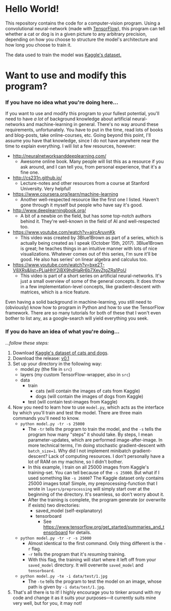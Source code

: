 # Hello World!
This repository contains the code for a computer-vision program. Using a convolutional
neural-network (made with [TensorFlow](https://www.tensorflow.org/)), this program can tell
whether a cat or dog is in a given picture to any arbitrary precision, depending on how you choose
to structure the model's architecture and how long you choose to train it.

The data used to train the model was [Kaggle's dataset.](https://www.kaggle.com/c/dogs-vs-cats-redux-kernels-edition/data)
# Want to use and modify this program?
### If you have no idea what you're doing here...
If you want to use and modify this program to your fullest potential, you'll need to have *a lot*
of background knowledge about artificial neural-networks and machine-learning in general. There's
no way around these requirements, unfortunately. You have to put in the time, read lots of books
and blog-posts, take online-courses, etc. Going beyond this point, I'll assume you have that
knowledge, since I do not have anywhere near the time to explain everything. I will list a few
resources, however:

* http://neuralnetworksanddeeplearning.com/
    * Awesome online book. Many people will list this as a resource if you ask around, and I can
      tell you, from personal experience, that it's a fine one.
* http://cs231n.github.io/
    * Lecture-notes and other resources from a course at Stanford University. Very helpful!
* https://www.coursera.org/learn/machine-learning
    * Another well-respected resource like the first one I listed. Haven't gone through it myself
      but people who have say it's good.
* http://www.deeplearningbook.org/
    * A bit of a newbie on the field, but has some top-notch authors behind it. They're well-known
      in the field of AI and well-respected too.
* https://www.youtube.com/watch?v=aircAruvnKk
    * This video was created by 3Blue1Brown as part of a series, which is actually being created as
      I speak (October 15th, 2017). 3Blue1Brown is great; he teaches things in an intuitive manner
      with lots of nice visualizations. Whatever comes out of this series, I'm sure it'll be good.
      He also has series' on linear algebra and calculus too.
* https://www.youtube.com/watch?v=bxe2T-V8XRs&list=PLiaHhY2iBX9hdHaRr6b7XevZtgZRa1PoU
    * This video is part of a short series on artificial neural-networks. It's just a small
      overview of some of the general concepts. It does throw in a few implementation-level
      concepts, like gradient-descent with matrices, which is a nice feature.

Even having a solid background in machine-learning, you still need to (obviously) know how to
program in Python and how to use the TensorFlow framework. There are so many tutorials for both of
these that I won't even bother to list any, as a google-search will yield everything you seek.
### If you do have an idea of what you're doing...
*...follow these steps:*
1. Download [Kaggle's dataset of cats and dogs](https://www.kaggle.com/c/dogs-vs-cats-redux-kernels-edition/data).
2. Download the release: [v0.1](https://github.com/MarxSoul55/cats_vs_dogs/releases/tag/v0.1)
3. Set up your directory in the following way:
    * model.py (the file in `src`)
    * layers (my custom TensorFlow-wrapper, also in `src`)
    * data
        * train
            * cats (will contain the images of cats from Kaggle)
            * dogs (will contain the images of dogs from Kaggle)
        * test (will contain test-images from Kaggle)
4. Now you need to learn how to use `model.py`, which acts as the interface by which you'll train
and test the model. There are three main commands you'll need to know.
    * `python model.py -tr -s 25000`
        * The `-tr` tells the program to train the model, and the `-s` tells the program how many
          "steps" it should take. By steps, I mean parameter-updates, which are performed
          image-after-image. In more technical terms, I'm doing stochastic gradient-descent with
          `batch_size=1`. Why did I not implement minibatch gradient-descent? Lack of computing
          resources. I don't personally have a lot of RAM on my machine, so I didn't bother.
        * In this example, I train on all 25000 images from Kaggle's training-set. You can tell
          because of the `-s 25000`. But what if I used something like `-s 26000`? The Kaggle
          dataset only contains 25000 images total! Simple, my preprocessing-function that I wrote
          in `layers/preprocessing` will simply start over at the beginning of the directory. It's
          seamless, so don't worry about it.
        * After the training is complete, the program generate (or overwrite if exists) two
          directories:
            * saved_model (self-explanatory)
            * tensorboard
                * See https://www.tensorflow.org/get_started/summaries_and_tensorboard for details.
    * `python model.py -tr -r -s 25000`
        * Almost identical to the first command. Only thing different is the `-r` flag.
        * `-r` tells the program that it's *resuming* training.
        * With this flag, the training will start where it left off from your `saved_model`
          directory. It will overwrite `saved_model` and `tensorboard`.
    * `python model.py -te -i data/test/1.jpg`
        * The `-te` tells the program to test the model on an image, whose path is given by
          `-i data/test/1.jpg`.
5. That's all there is to it! I highly encourage you to tinker around with my code and change it as
it suits your purposes—it currently suits mine very well, but for you, it may not!
